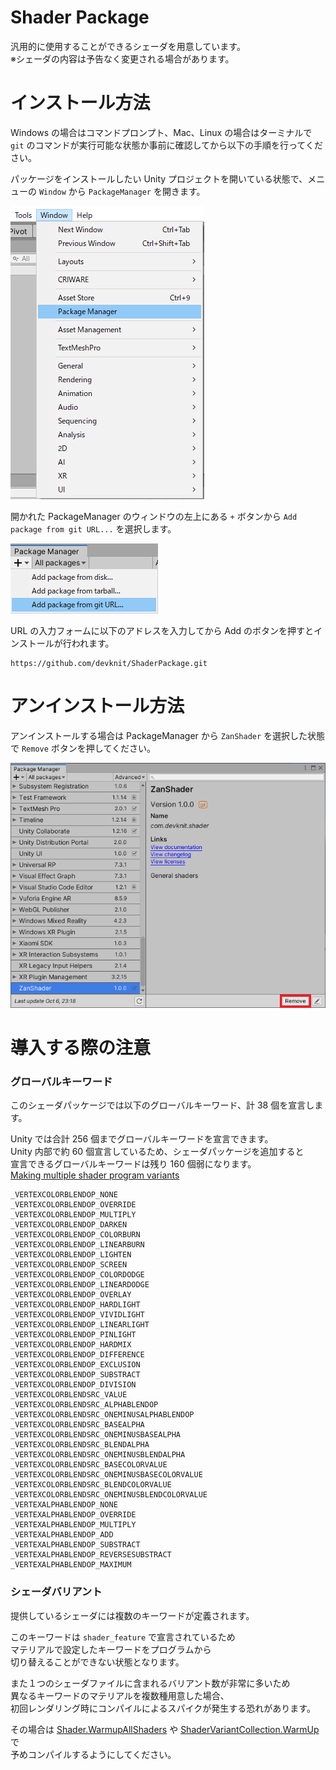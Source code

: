 # Shader Package

汎用的に使用することができるシェーダを用意しています。  
※シェーダの内容は予告なく変更される場合があります。

# インストール方法

Windows の場合はコマンドプロンプト、Mac、Linux の場合はターミナルで `git` のコマンドが実行可能な状態か事前に確認してから以下の手順を行ってください。

パッケージをインストールしたい Unity プロジェクトを開いている状態で、メニューの `Window` から `PackageManager` を開きます。

![](Documentation/WindowOpen.png)

開かれた PackageManager のウィンドウの左上にある `+` ボタンから
`Add package from git URL...` を選択します。

![](Documentation/Install.png)

URL の入力フォームに以下のアドレスを入力してから Add のボタンを押すとインストールが行われます。
```
https://github.com/devknit/ShaderPackage.git
```

# アンインストール方法

アンインストールする場合は PackageManager から `ZanShader` を選択した状態で `Remove` ボタンを押してください。

![](Documentation/Uninstall.png)

# 導入する際の注意

### グローバルキーワード 

このシェーダパッケージでは以下のグローバルキーワード、計 38 個を宣言します。  

Unity では合計 256 個までグローバルキーワードを宣言できます。  
Unity 内部で約 60 個宣言しているため、シェーダパッケージを追加すると  
宣言できるグローバルキーワードは残り 160 個弱になります。  
[Making multiple shader program variants](https://docs.unity3d.com/Manual/SL-MultipleProgramVariants.html)


```
_VERTEXCOLORBLENDOP_NONE
_VERTEXCOLORBLENDOP_OVERRIDE
_VERTEXCOLORBLENDOP_MULTIPLY
_VERTEXCOLORBLENDOP_DARKEN
_VERTEXCOLORBLENDOP_COLORBURN
_VERTEXCOLORBLENDOP_LINEARBURN
_VERTEXCOLORBLENDOP_LIGHTEN
_VERTEXCOLORBLENDOP_SCREEN
_VERTEXCOLORBLENDOP_COLORDODGE
_VERTEXCOLORBLENDOP_LINEARDODGE
_VERTEXCOLORBLENDOP_OVERLAY
_VERTEXCOLORBLENDOP_HARDLIGHT
_VERTEXCOLORBLENDOP_VIVIDLIGHT
_VERTEXCOLORBLENDOP_LINEARLIGHT
_VERTEXCOLORBLENDOP_PINLIGHT
_VERTEXCOLORBLENDOP_HARDMIX
_VERTEXCOLORBLENDOP_DIFFERENCE
_VERTEXCOLORBLENDOP_EXCLUSION
_VERTEXCOLORBLENDOP_SUBSTRACT
_VERTEXCOLORBLENDOP_DIVISION
_VERTEXCOLORBLENDSRC_VALUE
_VERTEXCOLORBLENDSRC_ALPHABLENDOP
_VERTEXCOLORBLENDSRC_ONEMINUSALPHABLENDOP
_VERTEXCOLORBLENDSRC_BASEALPHA
_VERTEXCOLORBLENDSRC_ONEMINUSBASEALPHA
_VERTEXCOLORBLENDSRC_BLENDALPHA
_VERTEXCOLORBLENDSRC_ONEMINUSBLENDALPHA
_VERTEXCOLORBLENDSRC_BASECOLORVALUE
_VERTEXCOLORBLENDSRC_ONEMINUSBASECOLORVALUE
_VERTEXCOLORBLENDSRC_BLENDCOLORVALUE
_VERTEXCOLORBLENDSRC_ONEMINUSBLENDCOLORVALUE
_VERTEXALPHABLENDOP_NONE
_VERTEXALPHABLENDOP_OVERRIDE
_VERTEXALPHABLENDOP_MULTIPLY
_VERTEXALPHABLENDOP_ADD
_VERTEXALPHABLENDOP_SUBSTRACT
_VERTEXALPHABLENDOP_REVERSESUBSTRACT
_VERTEXALPHABLENDOP_MAXIMUM
```

### シェーダバリアント

提供しているシェーダには複数のキーワードが定義されます。  

このキーワードは `shader_feature` で宣言されているため  
マテリアルで設定したキーワードをプログラムから  
切り替えることができない状態となります。  

また１つのシェーダファイルに含まれるバリアント数が非常に多いため  
異なるキーワードのマテリアルを複数種用意した場合、  
初回レンダリング時にコンパイルによるスパイクが発生する恐れがあります。  

その場合は [Shader.WarmupAllShaders](https://docs.unity3d.com/ScriptReference/Shader.WarmupAllShaders.html) や [ShaderVariantCollection.WarmUp](https://docs.unity3d.com/ScriptReference/ShaderVariantCollection.WarmUp.html) で  
予めコンパイルするようにしてください。

